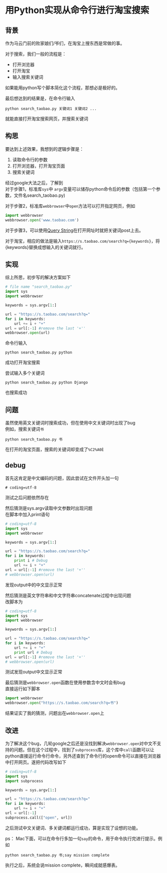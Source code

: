 # 用Python实现从命令行进行淘宝搜索

## 背景
作为马云门前的败家娘们/爷们，在淘宝上搜东西是常做的事。

对于搜索，我们一般的流程是：
+ 打开浏览器
+ 打开淘宝
+ 输入搜索关键词

如果能用python写个脚本简化这个流程，那想必是极好的。

最后想达到的结果是，在命令行输入
```
python search_taobao.py 关键词1 关键词2 ...
```
就能直接打开淘宝搜索网页，并搜索关键词


## 构思
要达到上述效果，我想到的逻辑步骤是：
1. 读取命令行的参数
2. 打开浏览器，打开淘宝页面
3. 搜索关键词

经过google大法之后，了解到  
对于步骤1，标准库`sys`中
`argv`变量可以储存python命令后的参数（包括第一个参数，文件名search_taobao.py)

对于步骤2，标准库`webbrowser`中`open`方法可以打开指定网页，例如
```python
import webbrowser
webbrowser.open('www.taobao.com')
```

对于步骤3，可以使用[Query String](https://en.wikipedia.org/wiki/Query_string)在打开网址时就把关键词post上去。

对于淘宝，相应的做法是输入`https://s.taobao.com/search?q={keywords}`，将{keywords}替换成想输入的关键词就行。  

## 实现
综上所思，初步写的解决方案如下
```python
# file name "search_taobao.py"
import sys
import webbrowser

keywords = sys.argv[1:]

url = "https://s.taobao.com/search?q="
for i in keywords:
    url += i + "+"
url = url[:-1] #remove the last '+''
webbrowser.open(url)
```

命令行输入
```
python search_taobao.py python
```
成功打开淘宝搜索

尝试输入多个关键词
```
python search_taobao.py python Django
```
也搜索成功

## 问题
虽然使用英文关键词时搜索成功，但在使用中文关键词时出现了bug  
例如，搜索关键词`书` 
```
python search_taobao.py 书
```

在打开的淘宝页面，搜索的关键词却变成了`%C2%A0È`

## debug
首先这肯定是中文编码的问题，因此尝试在文件开头加一句
```
# coding=utf-8
```
测试之后问题依然存在

然后猜测是sys.argv读取中文参数时出现问题  
在脚本中加入print语句  
```python
# coding=utf-8
import sys
import webbrowser

keywords = sys.argv[1:]

url = "https://s.taobao.com/search?q="
for i in keywords:
    print i # Debug
    url += i + "+"
url = url[:-1] #remove the last '+''
# webbrowser.open(url)
```
发现output中的中文显示正常  

然后猜测是英文字符串和中文字符串concatenate过程中出现问题  
改脚本为
```python
# coding=utf-8
import sys
import webbrowser

keywords = sys.argv[1:]

url = "https://s.taobao.com/search?q="
for i in keywords:
    url += i + "+"
    print url # Debug
url = url[:-1] #remove the last '+''
# webbrowser.open(url)
```
测试发现output中文显示正常

最后猜测是`webbrowser.open`函数在使用参数含中文时会有bug  
直接运行如下脚本  
```python
import webbrowser
webbrowser.open("https://s.taobao.com/search?q=书")
```
结果证实了我的猜测，问题出在`webbrowser.open`上

## 改进
为了解决这个bug，几轮google之后还是没找到解决`webbrowser.open`对中文不支持的问题。但在这个过程中，找到了`subprocess`库，这个库中`call`函数可以让python直接运行命令行命令，另外还查到了命令行的open命令可以直接在浏览器中打开网页。遂把代码改写如下
```python
# coding=utf-8
import sys
import subprocess

keywords = sys.argv[1:]

url = "https://s.taobao.com/search?q="
for i in keywords:
    url += i + "+"
url = url[:-1]
subprocess.call(["open", url])
```

之后测试中文关键词、多关键词都运行成功，算是实现了设想的功能。

ps： Mac下面，可以在命令行多加一句`say`的命令，用于命令执行完进行提示。例如
```
python search_taobao.py 书;say mission complete
```
执行之后，系统会说mission complete，瞬间成就感爆表。

